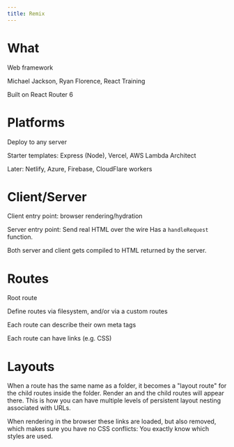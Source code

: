 ```yaml
---
title: Remix
---
```


# What

Web framework

Michael Jackson, Ryan Florence, React Training

Built on React Router 6

# Platforms

Deploy to any server

Starter templates: Express (Node), Vercel, AWS Lambda Architect

Later: Netlify, Azure, Firebase, CloudFlare workers

# Client/Server

Client entry point: browser rendering/hydration

Server entry point: Send real HTML over the wire
Has a `handleRequest` function.

Both server and client gets compiled to HTML returned by the server.

# Routes

Root route

Define routes via filesystem, and/or via a custom routes 

Each route can describe their own meta tags

Each route can have links (e.g. CSS)

# Layouts

When a route has the same name as a folder, it becomes a "layout route" for the child routes inside the folder. Render an <Outlet /> and the child routes will appear there. This is how you can have multiple levels of persistent layout nesting associated with URLs.

When rendering in the browser these links are loaded, but also removed, which makes sure you have no CSS conflicts: You exactly know which styles are used.





